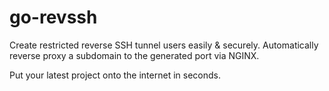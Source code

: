# go-revssh
Create restricted reverse SSH tunnel users easily &amp; securely. Automatically reverse proxy a subdomain to the generated port via NGINX.

Put your latest project onto the internet in seconds.
